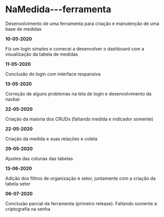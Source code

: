 # NaMedida---ferramenta
Desenvolvimento de uma ferramenta para criação e manutenção de uma base de medidas

**10-05-2020**

Fiz um login simples e comecei a desenvolver o dashboard com a visualização da tabela de medidas

**11-05-2020**

Conclusão do login com interface respansiva

**13-05-2020**

Correção de alguns problemas na tela de login e desenvolvimento da navbar

**22-05-2020**

Criação da maioria dos CRUDs (faltando medida e indicador somente)

**22-05-2020**

Criação da medida e suas relações e coleta

**29-05-2020**

Ajustes das colunas das tabelas

**13-06-2020**

Adição dos filtros de organização e setor, juntamente com a criação da tabela setor

**06-07-2020**

Conclusão parcial da ferramenta (primeiro release). Faltando somente a criptografia na senha